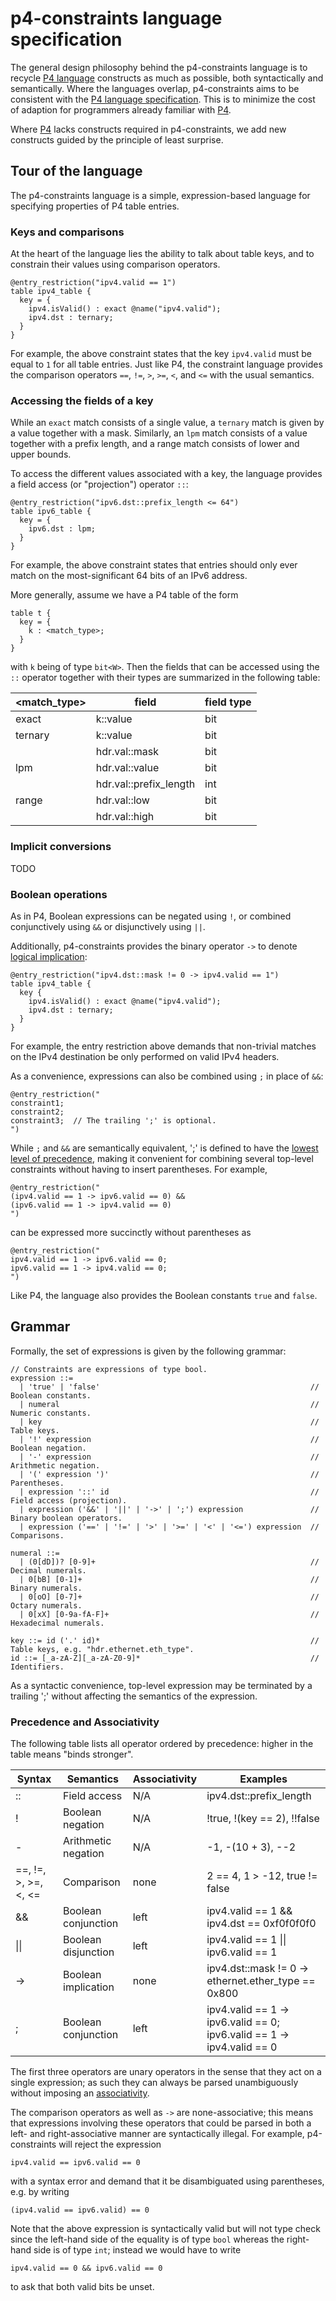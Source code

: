 # p4-constraints language specification

The general design philosophy behind the p4-constraints language is to recycle
[P4 language] constructs as much as possible, both syntactically and
semantically. Where the languages overlap, p4-constraints aims to be consistent
with the [P4 language specification]. This is to minimize the cost of adaption
for programmers already familiar with [P4].

Where [P4] lacks constructs required in p4-constraints, we add new constructs
guided by the principle of least surprise.

[P4]: https://p4.org/specs/
[P4 language]: https://p4.org/specs/
[P4 language specification]: https://p4.org/specs/

## Tour of the language

The p4-constraints language is a simple, expression-based language for
specifying properties of P4 table entries.

### Keys and comparisons

At the heart of the language lies the ability to talk about table keys,
and to constrain their values using comparison operators.
```p4
@entry_restriction("ipv4.valid == 1")
table ipv4_table {
  key = {
    ipv4.isValid() : exact @name("ipv4.valid");
    ipv4.dst : ternary;
  }
}
```
For example, the above constraint states that the key `ipv4.valid` must be equal
to `1` for all table entries. Just like P4, the constraint language provides the
comparison operators `==`, `!=`, `>`, `>=`, `<`, and `<=` with the usual
semantics.

### Accessing the fields of a key

While an `exact` match consists of a single value, a `ternary` match is given
by a value together with a mask. Similarly, an `lpm` match consists of a value
together with a prefix length, and a range match consists of lower and upper
bounds.

To access the different values associated with a key, the language provides a
field access (or "projection") operator `::`:
```p4
@entry_restriction("ipv6.dst::prefix_length <= 64")
table ipv6_table {
  key = {
    ipv6.dst : lpm;
  }
}
```
For example, the above constraint states that entries should only ever match on
the most-significant 64 bits of an IPv6 address.

More generally, assume we have a P4 table of the form
```p4
table t {
  key = {
    k : <match_type>;
  }
}
```
with `k` being of type `bit<W>`. Then the fields that can be accessed using
the `::` operator together with their types are summarized in the following
table:

| <match_type> | field                  | field type |
|--------------|------------------------|------------|
| exact        | k::value               | bit<W>     |
| ternary      | k::value               | bit<W>     |
|              | hdr.val::mask          | bit<W>     |
| lpm          | hdr.val::value         | bit<W>     |
|              | hdr.val::prefix_length | int        |
| range        | hdr.val::low           | bit<W>     |
|              | hdr.val::high          | bit<W>     |

### Implicit conversions
TODO

### Boolean operations

As in P4, Boolean expressions can be negated using `!`,
or combined conjunctively using `&&` or disjunctively using `||`.

Additionally, p4-constraints provides the binary operator `->` to denote
[logical implication](https://en.wikipedia.org/wiki/Material_conditional):
```p4
@entry_restriction("ipv4.dst::mask != 0 -> ipv4.valid == 1")
table ipv4_table {
  key {
    ipv4.isValid() : exact @name("ipv4.valid");
    ipv4.dst : ternary;
  }
}
```
For example, the entry restriction above demands that non-trivial matches on
the IPv4 destination be only performed on valid IPv4 headers.

As a convenience, expressions can also be combined using `;` in place of `&&`:
```p4
@entry_restriction("
constraint1;
constraint2;
constraint3;  // The trailing ';' is optional.
")
```
While `;` and `&&` are semantically equivalent, ';' is defined to have the
[lowest level of precedence](#precedence-and-associativity), making it
convenient for combining several top-level constraints without having to
insert parentheses. For example,
```p4
@entry_restriction("
(ipv4.valid == 1 -> ipv6.valid == 0) &&
(ipv6.valid == 1 -> ipv4.valid == 0)
")
```
can be expressed more succinctly without parentheses as
```p4
@entry_restriction("
ipv4.valid == 1 -> ipv6.valid == 0;
ipv6.valid == 1 -> ipv4.valid == 0;
")
```

Like P4, the language also provides the Boolean constants `true` and `false`.

## Grammar

Formally, the set of expressions is given by the following grammar:
```
// Constraints are expressions of type bool.
expression ::=
  | 'true' | 'false'                                               // Boolean constants.
  | numeral                                                        // Numeric constants.
  | key                                                            // Table keys.
  | '!' expression                                                 // Boolean negation.
  | '-' expression                                                 // Arithmetic negation.
  | '(' expression ')'                                             // Parentheses.
  | expression '::' id                                             // Field access (projection).
  | expression ('&&' | '||' | '->' | ';') expression               // Binary boolean operators.
  | expression ('==' | '!=' | '>' | '>=' | '<' | '<=') expression  // Comparisons.

numeral ::=
  | (0[dD])? [0-9]+                                                // Decimal numerals.
  | 0[bB] [0-1]+                                                   // Binary numerals.
  | 0[oO] [0-7]+                                                   // Octary numerals.
  | 0[xX] [0-9a-fA-F]+                                             // Hexadecimal numerals.

key ::= id ('.' id)*                                               // Table keys, e.g. "hdr.ethernet.eth_type".
id ::= [_a-zA-Z][_a-zA-Z0-9]*                                      // Identifiers.
```
As a syntactic convenience, top-level expression may be terminated
by a trailing ';' without affecting the semantics of the expression.

### Precedence and Associativity

The following table lists all operator ordered by precedence:
higher in the table means "binds stronger".

| Syntax               | Semantics           | Associativity | Examples                                            |
|----------------------|---------------------|---------------|-----------------------------------------------------|
| ::                   | Field access        | N/A           | ipv4.dst::prefix_length                             |
| !                    | Boolean negation    | N/A           | !true, !(key == 2), !!false                         |
| -                    | Arithmetic negation | N/A           | -1, -(10 + 3), --2                                  |
| ==, !=, >, >=, <, <= | Comparison          | none          | 2 == 4, 1 > -12, true != false                      |
| &&                   | Boolean conjunction | left          | ipv4.valid == 1 && ipv4.dst == 0xf0f0f0f0           |
| \|\|                 | Boolean disjunction | left          | ipv4.valid == 1 \|\| ipv6.valid == 1                |
| ->                   | Boolean implication | none          | ipv4.dst::mask != 0 -> ethernet.ether_type == 0x800 |
| ;                    | Boolean conjunction | left          | ipv4.valid == 1 -> ipv6.valid == 0;<br>ipv6.valid == 1 -> ipv4.valid == 0|

The first three operators are unary operators in the sense that they act on a
single expression; as such they can always be parsed unambiguously without
imposing an [associativity](https://en.wikipedia.org/wiki/Operator_associativity).

The comparison operators as well as `->` are none-associative; this means that
expressions involving these operators that could be parsed in both a left-
and right-associative manner are syntactically illegal. For example,
p4-constraints will reject the expression
```p4
ipv4.valid == ipv6.valid == 0
```
with a syntax error and demand that it be disambiguated using parentheses,
e.g. by writing
```p4
(ipv4.valid == ipv6.valid) == 0
```
Note that the above expression is syntactically valid but will not type check
since the left-hand side of the equality is of type `bool` whereas the
right-hand side is of type `int`; instead we would have to write
```p4
ipv4.valid == 0 && ipv6.valid == 0
```
to ask that both valid bits be unset.


[associativity]: https://en.wikipedia.org/wiki/Operator_associativity
